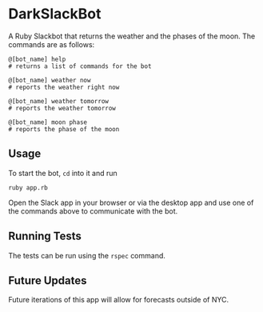 # DarkSlackBot
A Ruby Slackbot that returns the weather and the phases of the moon. The commands are as follows:

```
@[bot_name] help
# returns a list of commands for the bot
```

```
@[bot_name] weather now
# reports the weather right now
```

```
@[bot_name] weather tomorrow
# reports the weather tomorrow
```

```
@[bot_name] moon phase
# reports the phase of the moon
```

## Usage
To start the bot, `cd` into it and run

```
ruby app.rb
```

Open the Slack app in your browser or via the desktop app and use one of the commands above to communicate with the bot.

## Running Tests
The tests can be run using the `rspec` command.

## Future Updates
Future iterations of this app will allow for forecasts outside of NYC.
